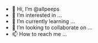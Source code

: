 - 👋 Hi, I’m @allpeeps
- 👀 I’m interested in ...
- 🌱 I’m currently learning ...
- 💞️ I’m looking to collaborate on ...
- 📫 How to reach me ...

<!---
allpeeps/allpeeps is a ✨ special ✨ repository because its `README.md` (this file) appears on your GitHub profile.
You can click the Preview link to take a look at your changes.
--->
